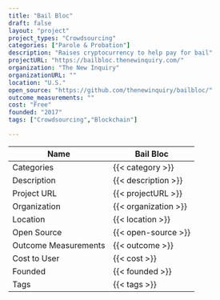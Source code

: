 ```yaml
---
title: "Bail Bloc"
draft: false
layout: "project"
project_types: "Crowdsourcing"
categories: ["Parole & Probation"]
description: "Raises cryptocurrency to help pay for bail"
projectURL: "https://bailbloc.thenewinquiry.com/"
organization: "The New Inquiry"
organizationURL: ""
location: "U.S."
open_source: "https://github.com/thenewinquiry/bailbloc/"
outcome_measurements: ""
cost: "Free"
founded: "2017"
tags: ["Crowdsourcing","Blockchain"]

---
```



Name                    |  Bail Bloc    
------------------------|----
Categories              | {{< category >}} 
Description             | {{< description >}} 
Project URL             | {{< projectURL >}} 
Organization            | {{< organization >}} 
Location                | {{< location >}} 
Open Source             | {{< open-source >}} 
Outcome Measurements    | {{< outcome >}} 
Cost to User            | {{< cost >}} 
Founded                 | {{< founded >}} 
Tags                    | {{< tags >}} 

